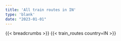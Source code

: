 ```yaml
---
title: 'All train routes in IN'
type: 'blank'
date: "2023-01-01"
---
```


{{< breadcrumbs >}}
{{< train_routes country=IN >}}
